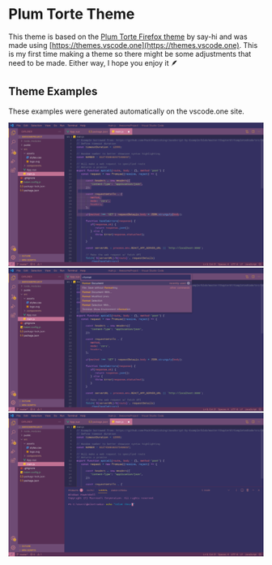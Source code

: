# Plum Torte Theme

This theme is based on the [Plum Torte Firefox theme](https://addons.mozilla.org/en-US/firefox/addon/plum-torte/) by say-hi and was made using [https://themes.vscode.one](https://themes.vscode.one). This is my first time making a theme so there might be some adjustments that need to be made. Either way, I hope you enjoy it 🪶

## Theme Examples
These examples were generated automatically on the vscode.one site.

<picture> <img src="./images/example1.png"> </picture>
<picture> <img src="./images/example2.png"> </picture>
<picture> <img src="./images/example3.png"> </picture>



